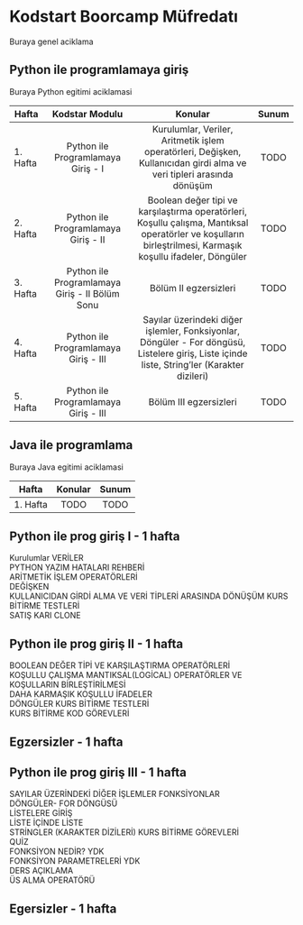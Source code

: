 # Kodstart Boorcamp Müfredatı

Buraya genel aciklama

##  Python ile programlamaya giriş

Buraya Python egitimi aciklamasi

| Hafta     | Kodstar Modulu                     | Konular                     | Sunum
| --------- |:----------------------------------:| :---------------------------:|:---------------------------:|
| 1. Hafta | Python ile Programlamaya Giriş - I | Kurulumlar, Veriler, Aritmetik işlem operatörleri, Değişken, Kullanıcıdan girdi alma ve veri tipleri arasında dönüşüm   | TODO |
| 2. Hafta | Python ile Programlamaya Giriş - II | Boolean değer tipi ve karşılaştırma operatörleri, Koşullu çalışma, Mantıksal operatörler ve koşulların birleştrilmesi, Karmaşık koşullu ifadeler, Döngüler | TODO |
| 3. Hafta | Python ile Programlamaya Giriş - II Bölüm Sonu | Bölüm II egzersizleri | TODO |
| 4. Hafta | Python ile Programlamaya Giriş - III | Sayılar üzerindeki diğer işlemler, Fonksiyonlar, Döngüler - For döngüsü, Listelere giriş, Liste içinde liste, String’ler (Karakter dizileri) |TODO   |
| 5. Hafta | Python ile Programlamaya Giriş - III | Bölüm III egzersizleri | TODO   |

##  Java ile programlama

Buraya Java egitimi aciklamasi

| Hafta     | Konular                     | Sunum
| --------- |:---------------------------:|:-----------------------:|
| 1. Hafta | TODO  | TODO |


Python ile prog giriş I - 1 hafta
-------------------------
Kurulumlar
VERİLER  
PYTHON YAZIM HATALARI REHBERİ  
ARİTMETİK İŞLEM OPERATÖRLERİ  
DEĞİŞKEN  
KULLANICIDAN GİRDİ ALMA VE VERİ TİPLERİ ARASINDA DÖNÜŞÜM 
KURS BİTİRME TESTLERİ  
SATIŞ KARI CLONE 

Python ile prog giriş II - 1 hafta
-------------------------
BOOLEAN DEĞER TİPİ VE KARŞILAŞTIRMA OPERATÖRLERİ  
KOŞULLU ÇALIŞMA 
MANTIKSAL(LOGİCAL) OPERATÖRLER VE KOŞULLARIN BİRLEŞTİRİLMESİ  
DAHA KARMAŞIK KOŞULLU İFADELER  
DÖNGÜLER 
KURS BİTİRME TESTLERİ  
KURS BİTİRME KOD GÖREVLERİ 

Egzersizler - 1 hafta
----------------------

Python ile prog giriş III - 1 hafta
-------------------------
SAYILAR ÜZERİNDEKİ DİĞER İŞLEMLER 
FONKSİYONLAR  
DÖNGÜLER- FOR DÖNGÜSÜ  
LİSTELERE GİRİŞ  
LİSTE İÇİNDE LİSTE  
STRİNGLER (KARAKTER DİZİLERİ) 
KURS BİTİRME GÖREVLERİ  
QUİZ  
FONKSİYON NEDİR? YDK  
FONKSİYON PARAMETRELERİ YDK  
DERS AÇIKLAMA  
ÜS ALMA OPERATÖRÜ  

Egersizler - 1 hafta
--------------------
